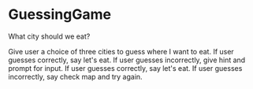 GuessingGame
============

What city should we eat?

Give user a choice of three cities to guess where I want to eat.
If user guesses correctly, say let's eat.
If user guesses incorrectly, give hint and prompt for input.
If user guesses correctly, say let's eat.
If user guesses incorrectly, say check map and try again.
